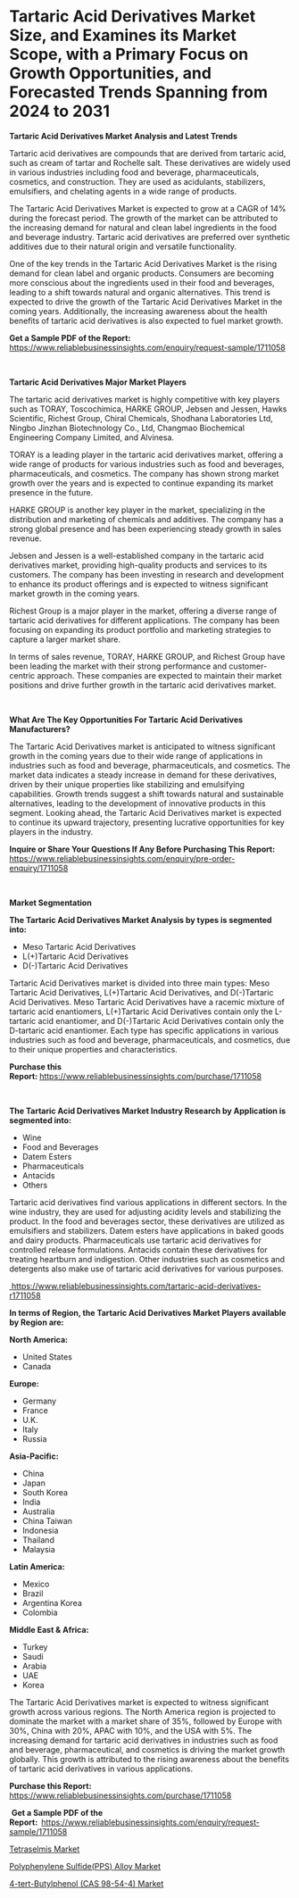 <p><h1>Tartaric Acid Derivatives Market Size, and Examines its Market Scope, with a Primary Focus on Growth Opportunities, and Forecasted Trends Spanning from 2024 to 2031</h1></p><p><strong>Tartaric Acid Derivatives Market Analysis and Latest Trends</strong></p>
<p><p>Tartaric acid derivatives are compounds that are derived from tartaric acid, such as cream of tartar and Rochelle salt. These derivatives are widely used in various industries including food and beverage, pharmaceuticals, cosmetics, and construction. They are used as acidulants, stabilizers, emulsifiers, and chelating agents in a wide range of products.</p><p>The Tartaric Acid Derivatives Market is expected to grow at a CAGR of 14% during the forecast period. The growth of the market can be attributed to the increasing demand for natural and clean label ingredients in the food and beverage industry. Tartaric acid derivatives are preferred over synthetic additives due to their natural origin and versatile functionality.</p><p>One of the key trends in the Tartaric Acid Derivatives Market is the rising demand for clean label and organic products. Consumers are becoming more conscious about the ingredients used in their food and beverages, leading to a shift towards natural and organic alternatives. This trend is expected to drive the growth of the Tartaric Acid Derivatives Market in the coming years. Additionally, the increasing awareness about the health benefits of tartaric acid derivatives is also expected to fuel market growth.</p></p>
<p><strong>Get a Sample PDF of the Report:&nbsp;</strong> <a href="https://www.reliablebusinessinsights.com/enquiry/request-sample/1711058">https://www.reliablebusinessinsights.com/enquiry/request-sample/1711058</a></p>
<p>&nbsp;</p>
<p><strong>Tartaric Acid Derivatives Major Market Players</strong></p>
<p><p>The tartaric acid derivatives market is highly competitive with key players such as TORAY, Toscochimica, HARKE GROUP, Jebsen and Jessen, Hawks Scientific, Richest Group, Chiral Chemicals, Shodhana Laboratories Ltd, Ningbo Jinzhan Biotechnology Co., Ltd, Changmao Biochemical Engineering Company Limited, and Alvinesa.</p><p>TORAY is a leading player in the tartaric acid derivatives market, offering a wide range of products for various industries such as food and beverages, pharmaceuticals, and cosmetics. The company has shown strong market growth over the years and is expected to continue expanding its market presence in the future.</p><p>HARKE GROUP is another key player in the market, specializing in the distribution and marketing of chemicals and additives. The company has a strong global presence and has been experiencing steady growth in sales revenue.</p><p>Jebsen and Jessen is a well-established company in the tartaric acid derivatives market, providing high-quality products and services to its customers. The company has been investing in research and development to enhance its product offerings and is expected to witness significant market growth in the coming years.</p><p>Richest Group is a major player in the market, offering a diverse range of tartaric acid derivatives for different applications. The company has been focusing on expanding its product portfolio and marketing strategies to capture a larger market share.</p><p>In terms of sales revenue, TORAY, HARKE GROUP, and Richest Group have been leading the market with their strong performance and customer-centric approach. These companies are expected to maintain their market positions and drive further growth in the tartaric acid derivatives market.</p></p>
<p>&nbsp;</p>
<p><strong>What Are The Key Opportunities For Tartaric Acid Derivatives Manufacturers?</strong></p>
<p><p>The Tartaric Acid Derivatives market is anticipated to witness significant growth in the coming years due to their wide range of applications in industries such as food and beverage, pharmaceuticals, and cosmetics. The market data indicates a steady increase in demand for these derivatives, driven by their unique properties like stabilizing and emulsifying capabilities. Growth trends suggest a shift towards natural and sustainable alternatives, leading to the development of innovative products in this segment. Looking ahead, the Tartaric Acid Derivatives market is expected to continue its upward trajectory, presenting lucrative opportunities for key players in the industry.</p></p>
<p><strong>Inquire or Share Your Questions If Any Before Purchasing This Report:</strong> <a href="https://www.reliablebusinessinsights.com/enquiry/pre-order-enquiry/1711058">https://www.reliablebusinessinsights.com/enquiry/pre-order-enquiry/1711058</a></p>
<p>&nbsp;</p>
<p><strong>Market Segmentation</strong></p>
<p><strong>The Tartaric Acid Derivatives Market Analysis by types is segmented into:</strong></p>
<p><ul><li>Meso Tartaric Acid Derivatives</li><li>L(+)Tartaric Acid Derivatives</li><li>D(-)Tartaric Acid Derivatives</li></ul></p>
<p><p>Tartaric Acid Derivatives market is divided into three main types: Meso Tartaric Acid Derivatives, L(+)Tartaric Acid Derivatives, and D(-)Tartaric Acid Derivatives. Meso Tartaric Acid Derivatives have a racemic mixture of tartaric acid enantiomers, L(+)Tartaric Acid Derivatives contain only the L-tartaric acid enantiomer, and D(-)Tartaric Acid Derivatives contain only the D-tartaric acid enantiomer. Each type has specific applications in various industries such as food and beverage, pharmaceuticals, and cosmetics, due to their unique properties and characteristics.</p></p>
<p><strong>Purchase this Report:&nbsp;</strong><a href="https://www.reliablebusinessinsights.com/purchase/1711058">https://www.reliablebusinessinsights.com/purchase/1711058</a></p>
<p>&nbsp;</p>
<p><strong>The Tartaric Acid Derivatives Market Industry Research by Application is segmented into:</strong></p>
<p><ul><li>Wine</li><li>Food and Beverages</li><li>Datem Esters</li><li>Pharmaceuticals</li><li>Antacids</li><li>Others</li></ul></p>
<p><p>Tartaric acid derivatives find various applications in different sectors. In the wine industry, they are used for adjusting acidity levels and stabilizing the product. In the food and beverages sector, these derivatives are utilized as emulsifiers and stabilizers. Datem esters have applications in baked goods and dairy products. Pharmaceuticals use tartaric acid derivatives for controlled release formulations. Antacids contain these derivatives for treating heartburn and indigestion. Other industries such as cosmetics and detergents also make use of tartaric acid derivatives for various purposes.</p></p>
<p><a href="https://www.reliablebusinessinsights.com/tartaric-acid-derivatives-r1711058">&nbsp;https://www.reliablebusinessinsights.com/tartaric-acid-derivatives-r1711058</a></p>
<p><strong>In terms of Region, the Tartaric Acid Derivatives Market Players available by Region are:</strong></p>
<p>
    <p> <strong> North America: </strong>
        <ul>
            <li>United States</li>
            <li>Canada</li>
        </ul>
        </p> 
    <p> <strong> Europe: </strong>
        <ul>
            <li>Germany</li>
            <li>France</li>
            <li>U.K.</li>
            <li>Italy</li>
            <li>Russia</li>
        </ul>
        </p> 
    <p> <strong> Asia-Pacific: </strong>
        <ul>
            <li>China</li>
            <li>Japan</li>
            <li>South Korea</li>
            <li>India</li>
            <li>Australia</li>
            <li>China Taiwan</li>
            <li>Indonesia</li>
            <li>Thailand</li>
            <li>Malaysia</li>
        </ul>
        </p> 
    <p> <strong> Latin America: </strong>
        <ul>
            <li>Mexico</li>
            <li>Brazil</li>
            <li>Argentina Korea</li>
            <li>Colombia</li>
        </ul>
        </p> 
    <p> <strong> Middle East & Africa: </strong>
        <ul>
            <li>Turkey</li>
            <li>Saudi</li>
            <li>Arabia</li>
            <li>UAE</li>
            <li>Korea</li>
        </ul>
    </p>
    </p>
<p><p>The Tartaric Acid Derivatives market is expected to witness significant growth across various regions. The North America region is projected to dominate the market with a market share of 35%, followed by Europe with 30%, China with 20%, APAC with 10%, and the USA with 5%. The increasing demand for tartaric acid derivatives in industries such as food and beverage, pharmaceutical, and cosmetics is driving the market growth globally. This growth is attributed to the rising awareness about the benefits of tartaric acid derivatives in various applications.</p></p>
<p><strong>Purchase this Report: </strong><a href="https://www.reliablebusinessinsights.com/purchase/1711058">https://www.reliablebusinessinsights.com/purchase/1711058</a></p>
<p>&nbsp;<strong>Get a Sample PDF of the Report:&nbsp;&nbsp;</strong><a href="https://www.reliablebusinessinsights.com/enquiry/request-sample/1711058">https://www.reliablebusinessinsights.com/enquiry/request-sample/1711058</a></p>
<p><strong></strong></p>
<p><p><a href="https://github.com/anggakarna133/Market-Research-Report-List-1/blob/main/tetraselmis-market.md">Tetraselmis Market</a></p><p><a href="https://github.com/JosephMorgnlvXXff/Market-Research-Report-List-1/blob/main/polyphenylene-sulfidepps-alloy-market.md">Polyphenylene Sulfide(PPS) Alloy Market</a></p><p><a href="https://github.com/ochgvvcj16/Market-Research-Report-List-1/blob/main/4-tert-butylphenol-cas-98-54-4-market.md">4-tert-Butylphenol (CAS 98-54-4) Market</a></p></p>